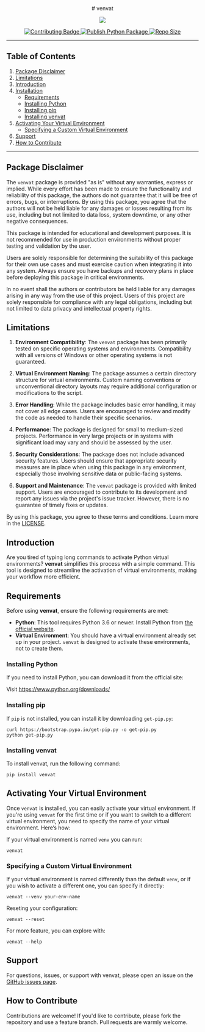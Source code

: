 <div align="center">
# venvat

<p align="center">
  <img src="https://drive.google.com/uc?id=120eoXcHEWwuY0Wj5hsAZqMBOayuo8eIk" />
</p>

<p align="center">
  <a href="./CONTRIBUTING.md">
    <img src="https://img.shields.io/badge/Contributions-Welcome-brightgreen.svg?style=flat-square" alt="Contributing Badge"/>
  </a>
  <a href="https://github.com/Kelocker/venvat/blob/main/.github/workflows/publish.yml">
    <img src="https://github.com/Kelocker/venvat/actions/workflows/publish.yml/badge.svg" alt="Publish Python Package"/>
  </a>
<a href="https://github.com/Kelocker/venvat">
    <img src="https://img.shields.io/github/repo-size/Kelocker/venvat.svg?style=flat-square" alt="Repo Size"/>
  </a>
</p>

</div>

- - -

## Table of Contents

1. [Package Disclaimer](#package-disclaimer)
2. [Limitations](#limitations)
3. [Introduction](#introduction)
4. [Installation](#installation)
    - [Requirements](#requirements)
    - [Installing Python](#installing-python)
    - [Installing pip](#installing-pip)
    - [Installing venvat](#installing-venvat)
5. [Activating Your Virtual Environment](#activating-your-virtual-environment)
    - [Specifying a Custom Virtual Environment](#specifying-a-custom-virtual-environment)
6. [Support](#support)
7. [How to Contribute](#how-to-contribute)

- - -

## Package Disclaimer
The `venvat` package is provided "as is" without any warranties, express or implied. While every effort has been made to ensure the functionality and reliability of this package, the authors do not guarantee that it will be free of errors, bugs, or interruptions. By using this package, you agree that the authors will not be held liable for any damages or losses resulting from its use, including but not limited to data loss, system downtime, or any other negative consequences.

This package is intended for educational and development purposes. It is not recommended for use in production environments without proper testing and validation by the user.

Users are solely responsible for determining the suitability of this package for their own use cases and must exercise caution when integrating it into any system. Always ensure you have backups and recovery plans in place before deploying this package in critical environments.

In no event shall the authors or contributors be held liable for any damages arising in any way from the use of this project. Users of this project are solely responsible for compliance with any legal obligations, including but not limited to data privacy and intellectual property rights.

## Limitations

1. **Environment Compatibility**: The `venvat` package has been primarily tested on specific operating systems and environments. Compatibility with all versions of Windows or other operating systems is not guaranteed.

2. **Virtual Environment Naming**: The package assumes a certain directory structure for virtual environments. Custom naming conventions or unconventional directory layouts may require additional configuration or modifications to the script.

3. **Error Handling**: While the package includes basic error handling, it may not cover all edge cases. Users are encouraged to review and modify the code as needed to handle their specific scenarios.

4. **Performance**: The package is designed for small to medium-sized projects. Performance in very large projects or in systems with significant load may vary and should be assessed by the user.

5. **Security Considerations**: The package does not include advanced security features. Users should ensure that appropriate security measures are in place when using this package in any environment, especially those involving sensitive data or public-facing systems.

6. **Support and Maintenance**: The `venvat` package is provided with limited support. Users are encouraged to contribute to its development and report any issues via the project's issue tracker. However, there is no guarantee of timely fixes or updates.

By using this package, you agree to these terms and conditions. Learn more in the [LICENSE](LICENSE.md).


## Introduction
Are you tired of typing long commands to activate Python virtual environments? **venvat** simplifies this process with a simple command. This tool is designed to streamline the activation of virtual environments, making your workflow more efficient.

## Requirements
Before using **venvat**, ensure the following requirements are met:
- **Python**: This tool requires Python 3.6 or newer. Install Python from [the official website](https://www.python.org/downloads/).
- **Virtual Environment**: You should have a virtual environment already set up in your project. `venvat` is designed to activate these environments, not to create them.


### Installing Python
If you need to install Python, you can download it from the official site:

Visit https://www.python.org/downloads/



### Installing pip
If `pip` is not installed, you can install it by downloading `get-pip.py`:

```
curl https://bootstrap.pypa.io/get-pip.py -o get-pip.py
python get-pip.py
```


### Installing venvat
To install venvat, run the following command:
```
pip install venvat
```


## Activating Your Virtual Environment

Once `venvat` is installed, you can easily activate your virtual environment. If you're using `venvat` for the first time or if you want to switch to a different virtual environment, you need to specify the name of your virtual environment. Here’s how:


If your virtual environment is named `venv` you can run:
```
venvat
```

### Specifying a Custom Virtual Environment
If your virtual environment is named differently than the default `venv`, or if you wish to activate a different one, you can specify it directly:

```
venvat --venv your-env-name
```

Reseting your configuration:
```
venvat --reset
```

For more feature, you can explore with:
```
venvat --help
```



## Support
For questions, issues, or support with venvat, please open an issue on the [GitHub issues page](https://github.com/Kelocker/venvat/issues).

## How to Contribute
Contributions are welcome! If you'd like to contribute, please fork the repository and use a feature branch. Pull requests are warmly welcome.
